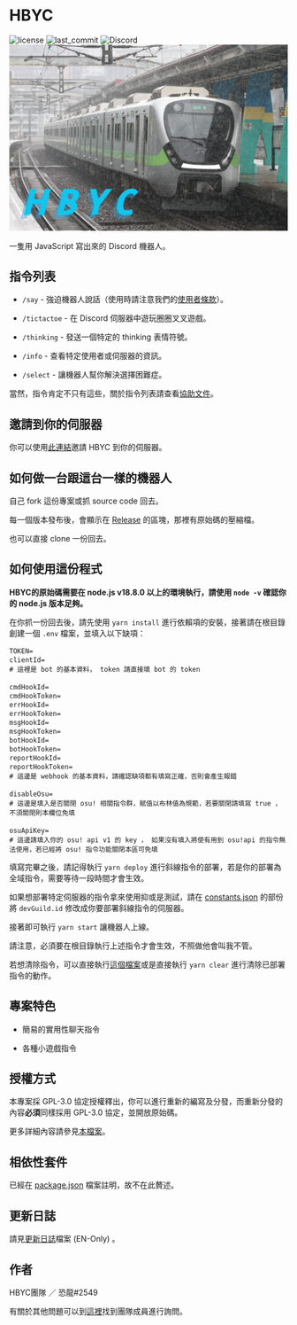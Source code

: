 # HBYC
![license](https://img.shields.io/github/license/HBYC-Team/HBYC?style=for-the-badge)
![last_commit](https://img.shields.io/github/last-commit/HBYC-Team/HBYC?style=for-the-badge)
![Discord](https://img.shields.io/discord/977204156043509780?style=for-the-badge)
[![EMU800!!!](../public/images/banner-20221009.jpg)](https://reurl.cc/GxQqdy)

一隻用 JavaScript 寫出來的 Discord 機器人。

## 指令列表
* `/say` - 強迫機器人說話（使用時請注意我們的[使用者條款](./TermsofService-Tw.md)）。

* `/tictactoe` - 在 Discord 伺服器中遊玩圈圈叉叉遊戲。

* `/thinking` - 發送一個特定的 thinking 表情符號。

* `/info` - 查看特定使用者或伺服器的資訊。

* `/select` - 讓機器人幫你解決選擇困難症。

當然，指令肯定不只有這些，關於指令列表請查看[協助文件](./help.md)。

## 邀請到你的伺服器
你可以使用[此連結](https://discord.com/api/oauth2/authorize?client_id=977024737156931675&permissions=1644971949559&scope=bot%20applications.commands)邀請 HBYC 到你的伺服器。

## 如何做一台跟這台一樣的機器人
自己 fork 這份專案或抓 source code 回去。

每一個版本發布後，會顯示在 [Release](https://github.com/HBYC-Team/HBYC/releases) 的區塊，那裡有原始碼的壓縮檔。

也可以直接 clone 一份回去。

## 如何使用這份程式
**HBYC的原始碼需要在 node.js v18.8.0 以上的環境執行，請使用 `node -v` 確認你的 node.js 版本足夠。**

在你抓一份回去後，請先使用 `yarn install` 進行依賴項的安裝，接著請在根目錄創建一個 `.env` 檔案，並填入以下缺項：
```
TOKEN=
clientId=
# 這裡是 bot 的基本資料， token 請直接填 bot 的 token 

cmdHookId=
cmdHookToken=
errHookId=
errHookToken=
msgHookId=
msgHookToken=
botHookId=
botHookToken=
reportHookId=
reportHookToken=
# 這邊是 webhook 的基本資料，請確認缺項都有填寫正確，否則會產生報錯

disableOsu=
# 這邊是填入是否關閉 osu! 相關指令群，賦值以布林值為規範，若要關閉請填寫 true ，不須關閉則本欄位免填

osuApiKey=
# 這邊請填入你的 osu! api v1 的 key ， 如果沒有填入將使有用到 osu!api 的指令無法使用，若已經將 osu! 指令功能關閉本區可免填
```

填寫完畢之後，請記得執行 `yarn deploy` 進行斜線指令的部署，若是你的部署為全域指令，需要等待一段時間才會生效。

如果想部署特定伺服器的指令拿來使用抑或是測試，請在 [constants.json](../src/constants.json) 的部份將 `devGuild.id` 修改成你要部署斜線指令的伺服器。

接著即可執行 `yarn start` 讓機器人上線。

請注意，必須要在根目錄執行上述指令才會生效，不照做他會叫我不管。

若想清除指令，可以直接執行[這個檔案](../src/clear.js)或是直接執行 `yarn clear` 進行清除已部署指令的動作。

## 專案特色
* 簡易的實用性聊天指令

* 各種小遊戲指令

## 授權方式
本專案採 GPL-3.0 協定授權釋出，你可以進行重新的編寫及分發，而重新分發的內容**必須**同樣採用 GPL-3.0 協定，並開放原始碼。

更多詳細內容請參見[本檔案](../LICENSE)。

## 相依性套件
已經在 [package.json](./package.json) 檔案註明，故不在此贅述。

## 更新日誌
請見[更新日誌](../CHANGELOG.md)檔案 (EN-Only) 。

## 作者
HBYC團隊 ／ 恐龍#2549

有關於其他問題可以到[這裡](https://discord.gg/J7X2nWXszp)找到團隊成員進行詢問。